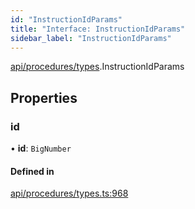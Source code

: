 ```yaml
---
id: "InstructionIdParams"
title: "Interface: InstructionIdParams"
sidebar_label: "InstructionIdParams"
---
```


[api/procedures/types](../../../../../modules/API/Procedures/Types/Types.md).InstructionIdParams

## Properties

### id

• **id**: `BigNumber`

#### Defined in

[api/procedures/types.ts:968](https://github.com/PolymeshAssociation/polymesh-sdk/blob/88db4a911/src/api/procedures/types.ts#L968)
